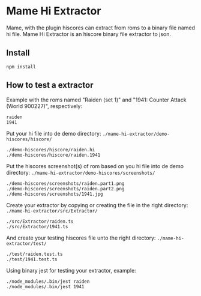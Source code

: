 # Mame Hi Extractor

Mame, with the plugin hiscores can extract from roms to a binary file named hi file.
Mame Hi Extractor is an hiscore binary file extractor to json.

## Install

```
npm install
```

## How to test a extractor

Example with the roms named "Raiden (set 1)" and "1941: Counter Attack (World 900227)", respectively:

```
raiden
1941
```

Put your hi file into de demo directory: `./mame-hi-extractor/demo-hiscores/hiscore/`

```
./demo-hiscores/hiscore/raiden.hi
./demo-hiscores/hiscore/raiden.1941
```

Put the hiscores screenshot(s) of rom based on you hi file into de demo directory: `./mame-hi-extractor/demo-hiscores/screenshots/`

```
./demo-hiscores/screenshots/raiden.part1.png
./demo-hiscores/screenshots/raiden.part2.png
./demo-hiscores/screenshots/1941.jpg
```

Create your extractor by copying or creating the file in the right directory: `./mame-hi-extractor/src/Extractor/`

```
./src/Extractor/raiden.ts
./src/Extractor/1941.ts
````

And create your testing hiscores file unto the right directory: `./mame-hi-extractor/test/`

```
./test/raiden.test.ts
./test/1941.test.ts
```

Using binary jest for testing your extractor, example: 

```
./node_modules/.bin/jest raiden
./node_modules/.bin/jest 1941
```